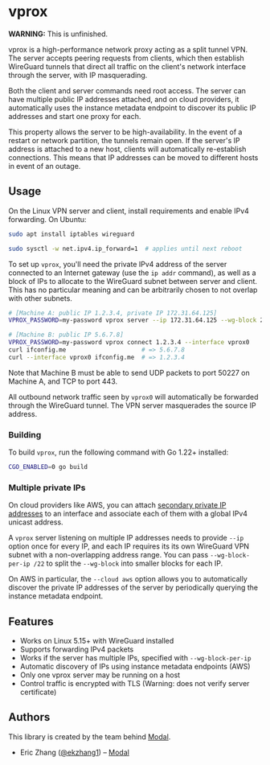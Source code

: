 # vprox

**WARNING:** This is unfinished.

vprox is a high-performance network proxy acting as a split tunnel VPN. The server accepts peering requests from clients, which then establish WireGuard tunnels that direct all traffic on the client's network interface through the server, with IP masquerading.

Both the client and server commands need root access. The server can have multiple public IP addresses attached, and on cloud providers, it automatically uses the instance metadata endpoint to discover its public IP addresses and start one proxy for each.

This property allows the server to be high-availability. In the event of a restart or network partition, the tunnels remain open. If the server's IP address is attached to a new host, clients will automatically re-establish connections. This means that IP addresses can be moved to different hosts in event of an outage.

## Usage

On the Linux VPN server and client, install requirements and enable IPv4 forwarding. On Ubuntu:

```bash
sudo apt install iptables wireguard

sudo sysctl -w net.ipv4.ip_forward=1  # applies until next reboot
```

To set up `vprox`, you'll need the private IPv4 address of the server connected to an Internet gateway (use the `ip addr` command), as well as a block of IPs to allocate to the WireGuard subnet between server and client. This has no particular meaning and can be arbitrarily chosen to not overlap with other subnets.

```bash
# [Machine A: public IP 1.2.3.4, private IP 172.31.64.125]
VPROX_PASSWORD=my-password vprox server --ip 172.31.64.125 --wg-block 240.1.0.0/16

# [Machine B: public IP 5.6.7.8]
VPROX_PASSWORD=my-password vprox connect 1.2.3.4 --interface vprox0
curl ifconfig.me                     # => 5.6.7.8
curl --interface vprox0 ifconfig.me  # => 1.2.3.4
```

Note that Machine B must be able to send UDP packets to port 50227 on Machine A, and TCP to port 443.

All outbound network traffic seen by `vprox0` will automatically be forwarded through the WireGuard tunnel. The VPN server masquerades the source IP address.

### Building

To build `vprox`, run the following command with Go 1.22+ installed:

```bash
CGO_ENABLED=0 go build
```

### Multiple private IPs

On cloud providers like AWS, you can attach [secondary private IP addresses](https://docs.aws.amazon.com/AWSEC2/latest/UserGuide/MultipleIP.html) to an interface and associate each of them with a global IPv4 unicast address.

A `vprox` server listening on multiple IP addresses needs to provide `--ip` option once for every IP, and each IP requires its its own WireGuard VPN subnet with a non-overlapping address range. You can pass `--wg-block-per-ip /22` to split the `--wg-block` into smaller blocks for each IP.

On AWS in particular, the `--cloud aws` option allows you to automatically discover the private IP addresses of the server by periodically querying the instance metadata endpoint.

## Features

- Works on Linux 5.15+ with WireGuard installed
- Supports forwarding IPv4 packets
- Works if the server has multiple IPs, specified with `--wg-block-per-ip`
- Automatic discovery of IPs using instance metadata endpoints (AWS)
- Only one vprox server may be running on a host
- Control traffic is encrypted with TLS (Warning: does not verify server certificate)

## Authors

This library is created by the team behind [Modal](https://modal.com/).

- Eric Zhang ([@ekzhang1](https://twitter.com/ekzhang1)) – [Modal](https://modal.com/)

